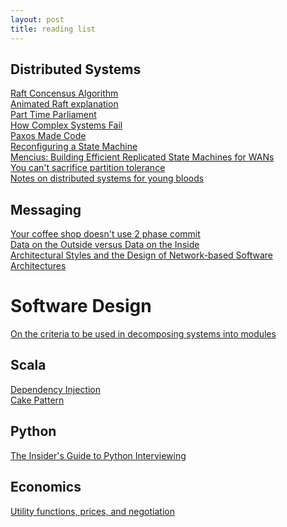 ```yaml
---
layout: post
title: reading list
---
```

## Distributed Systems
<a href="https://ramcloud.stanford.edu/wiki/download/attachments/11370504/raft.pdf">Raft Concensus Algorithm</a><br>
<a href="http://thesecretlivesofdata.com/raft/">Animated Raft explanation</a><br>
<a href="http://research.microsoft.com/en-us/um/people/lamport/pubs/lamport-paxos.pdf">Part Time Parliament</a><br>
<a href="http://www.ctlab.org/documents/How%20Complex%20Systems%20Fail.pdf">How Complex Systems Fail</a><br>
<a href="http://www.inf.usi.ch/faculty/pedone/MScThesis/marco.pdf">Paxos Made Code</a><br>
<a href="http://research.microsoft.com/en-us/um/people/lamport/pubs/reconfiguration-tutorial.pdf">Reconfiguring a State Machine</a><br>
<a href="http://www.sysnet.ucsd.edu/sysnet/miscpapers/mencius-osdi.pdf">Mencius: Building Efficient Replicated State Machines for WANs</a><br>
<a href="http://codahale.com/you-cant-sacrifice-partition-tolerance/">You can't sacrifice partition tolerance</a><br>
<a href="http://www.somethingsimilar.com/2013/01/14/notes-on-distributed-systems-for-young-bloods/">Notes on distributed systems for young bloods</a><br>

## Messaging
<a href="http://www.eaipatterns.com/docs/IEEE_Software_Design_2PC.pdf">Your coffee shop doesn't use 2 phase commit</a><br>
<a href="http://www.cidrdb.org/cidr2005/papers/P12.pdf">Data on the Outside versus Data on the Inside</a><br>
<a href="http://www.ics.uci.edu/~fielding/pubs/dissertation/top.htm">Architectural Styles and the Design of Network-based Software Architectures</a><br>

# Software Design
<a href="https://www.cs.umd.edu/class/spring2003/cmsc838p/Design/criteria.pdf">On the criteria to be used in decomposing systems into modules</a><br>

## Scala
<a href="http://jonasboner.com/2008/10/06/real-world-scala-dependency-injection-di/">Dependency Injection</a><br>
<a href="http://www.cakesolutions.net/teamblogs/2011/12/19/cake-pattern-in-depth/">Cake Pattern</a><br>

## Python
<a href="http://www.toptal.com/python#hiring-guide">The Insider's Guide to Python Interviewing</a><br>

## Economics
<a href="http://www.e-wilkes.com/john/papers/HPL-2008-81.pdf">Utility functions, prices, and negotiation</a>
